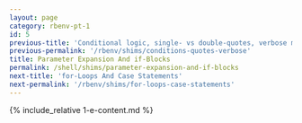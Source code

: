 ```yaml
---
layout: page
category: rbenv-pt-1
id: 5
previous-title: 'Conditional logic, single- vs double-quotes, verbose mode'
previous-permalink: '/rbenv/shims/conditions-quotes-verbose'
title: Parameter Expansion And if-Blocks
permalink: /shell/shims/parameter-expansion-and-if-blocks
next-title: 'for-Loops And Case Statements'
next-permalink: '/rbenv/shims/for-loops-case-statements'
---
```


{% include_relative 1-e-content.md %}
